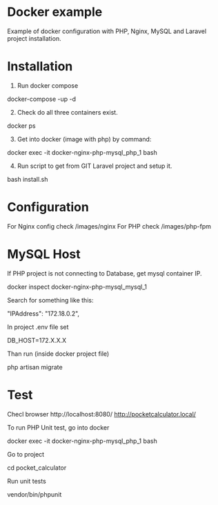 # Docker example
Example of docker configuration with PHP, Nginx, MySQL and Laravel project installation.

# Installation

1. Run docker compose
<p>docker-compose -up -d</p>

2. Check do all three containers exist.
<p>docker ps</p>

3. Get into docker (image with php) by command:
<p>docker exec -it docker-nginx-php-mysql_php_1 bash</p>

4. Run script to get from GIT Laravel project and setup it.
<p>bash install.sh</p>


# Configuration

For Nginx config check /images/nginx
For PHP check /images/php-fpm

# MySQL Host
If PHP project is not connecting to Database, get mysql container IP.
<p>docker inspect docker-nginx-php-mysql_mysql_1<p>
Search for something like this:
<p>"IPAddress": "172.18.0.2",</p>
In project .env file set
<p>DB_HOST=172.X.X.X</p>
Than run (inside docker project file) 
<p>php artisan migrate</p>

# Test

Checl browser 
http://localhost:8080/
http://pocketcalculator.local/

To run PHP Unit test, go into docker
<p>docker exec -it docker-nginx-php-mysql_php_1 bash</p>
Go to project
<p>cd pocket_calculator</p>
Run unit tests
<p>vendor/bin/phpunit</p>